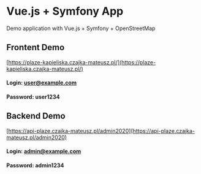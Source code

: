 # Vue.js + Symfony App
Demo application with Vue.js + Symfony + OpenStreetMap

## Frontent Demo
[https://plaze-kapieliska.czajka-mateusz.pl/](https://plaze-kapieliska.czajka-mateusz.pl/)

#### Login: user@example.com
#### Password: user1234

## Backend Demo
[https://api-plaze.czajka-mateusz.pl/admin2020](https://api-plaze.czajka-mateusz.pl/admin2020)

#### Login: admin@example.com
#### Password: admin1234